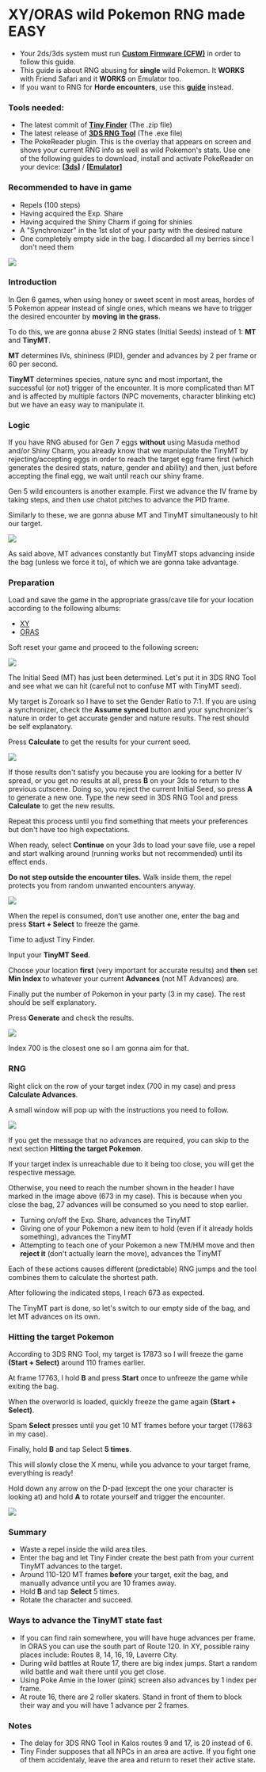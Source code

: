 # XY/ORAS wild Pokemon RNG made EASY

* Your 2ds/3ds system must run **[Custom Firmware (CFW)](https://3ds.hacks.guide/)** in order to follow this guide.
* This guide is about RNG abusing for **single** wild Pokemon. It **WORKS** with Friend Safari and it **WORKS** on Emulator too.
* If you want to RNG for **Horde encounters**, use this **[guide](https://github.com/Bambo-Rambo/RNG-Guides/blob/main/HordeRNG.md)** instead.

### Tools needed:
* The latest commit of **[Tiny Finder](https://ci.appveyor.com/project/Bambo-Rambo/tinyfinder/build/artifacts)** (The .zip file)
* The latest release of **[3DS RNG Tool](https://github.com/wwwwwwzx/3DSRNGTool/releases)** (The .exe file)
* The PokeReader plugin. This is the overlay that appears on screen and shows your current RNG info as well as wild Pokemon's stats.
  Use one of the following guides to download, install and activate PokeReader
   on your device: **[[3ds](https://www.pokemonrng.com/install-pokereader/)]** / **[[Emulator](https://www.pokemonrng.com/install-pokereader-emu/)]**

### Recommended to have in game
* Repels (100 steps)
* Having acquired the Exp. Share
* Having acquired the Shiny Charm if going for shinies
* A "Synchronizer" in the 1st slot of your party with the desired nature
* One completely empty side in the bag. I discarded all my berries since I don't need them

![](https://raw.githubusercontent.com/Bambo-Rambo/RNG-Guides/main/Images/Wild/Wild1.png)

### Introduction

In Gen 6 games, when using honey or sweet scent in most areas, hordes of 5 Pokemon appear instead of single ones,
which means we have to trigger the desired encounter by **moving in the grass**.

To do this, we are gonna abuse 2 RNG states (Initial Seeds) instead of 1: **MT** and **TinyMT**.

**MT** determines IVs, shininess (PID), gender and advances by 2 per frame or 60 per second.

**TinyMT** determines species, nature sync and most important, the successful (or not) trigger of the encounter.
It is more complicated than MT and is affected by multiple factors (NPC movements, character blinking etc) but we have an easy way to manipulate it.

### Logic

If you have RNG abused for Gen 7 eggs **without** using Masuda method and/or Shiny Charm, you already know that we manipulate the TinyMT
by rejecting/accepting eggs in order to reach the target egg frame first (which generates the desired stats, nature, gender and ability) and then, 
just before accepting the final egg, we wait until reach our shiny frame.

Gen 5 wild encounters is another example.
First we advance the IV frame by taking steps, and then use chatot pitches to advance the PID frame.

Similarly to these, we are gonna abuse MT and TinyMT simultaneously to hit our target.

![](https://raw.githubusercontent.com/Bambo-Rambo/RNG-Guides/main/Images/Wild/Wild2.png)

As said above, MT advances constantly but TinyMT stops advancing inside the bag (unless we force it to), of which we are gonna take advantage.

### Preparation

Load and save the game in the appropriate grass/cave tile for your location according to the following albums:

* [XY](https://imgur.com/a/pGk0bhM)
* [ORAS](https://imgur.com/a/B3URhjo)
  
Soft reset your game and proceed to the following screen:

![](https://raw.githubusercontent.com/Bambo-Rambo/RNG-Guides/main/Images/Wild/Wild3.png)

The Initial Seed (MT) has just been determined. 
Let's put it in 3DS RNG Tool and see what we can hit
(careful not to confuse MT with TinyMT seed).

My target is Zoroark so I have to set the Gender Ratio to 7:1.
If you are using a synchronizer, check the **Assume synced** button and your synchronizer's nature in order to get accurate gender and nature results.
The rest should be self explanatory.

Press **Calculate** to get the results for your current seed.

![](https://raw.githubusercontent.com/Bambo-Rambo/RNG-Guides/main/Images/Wild/Wild4.png)

If those results don't satisfy you because you are looking for a better IV spread, 
or you get no results at all, press **B** on your 3ds to return to the previous cutscene.
Doing so, you reject the current Initial Seed, so press **A** to generate a new one.
Type the new seed in 3DS RNG Tool and press **Calculate** to get the new results.

Repeat this process until you find something that meets your preferences but don't have too high expectations.

When ready, select **Continue** on your 3ds to load your save file, use a repel and start walking around (running works but not recommended) until its effect ends.

**Do not step outside the encounter tiles.** 
Walk inside them, the repel protects you from random unwanted encounters anyway.

![](https://raw.githubusercontent.com/Bambo-Rambo/RNG-Guides/main/Images/Wild/Wild5.png)

When the repel is consumed, don't use another one, enter the bag and press **Start + Select** to freeze the game.

Time to adjust Tiny Finder.

Input your **TinyMT Seed**.

Choose your location **first** (very important for accurate results) and **then** set **Min Index** to whatever your current **Advances** (not MT Advances) are.

Finally put the number of Pokemon in your party (3 in my case).
The rest should be self explanatory.

Press **Generate** and check the results.

![](https://raw.githubusercontent.com/Bambo-Rambo/RNG-Guides/main/Images/Wild/Wild6.png)

Index 700 is the closest one so I am gonna aim for that.

### RNG

Right click on the row of your target index (700 in my case) and press **Calculate Advances**.

A small window will pop up with the instructions you need to follow.

![](https://raw.githubusercontent.com/Bambo-Rambo/RNG-Guides/main/Images/Wild/Wild7.png)

If you get the message that no advances are required, you can skip to the next section **Hitting the target Pokemon**.

If your target index is unreachable due to it being too close, you will get the respective message.

Otherwise, you need to reach the number shown in the header I have marked in the image above (673 in my case).
This is because when you close the bag, 27 advances will be consumed so you need to stop earlier.

* Turning on/off the Exp. Share, advances the TinyMT
* Giving one of your Pokemon a new item to hold (even if it already holds something), advances the TinyMT
* Attempting to teach one of your Pokemon a new TM/HM move and then **reject it** (don't actually learn the move), advances the TinyMT

Each of these actions causes different (predictable) RNG jumps and the tool combines them to calculate the shortest path.

After following the indicated steps, I reach 673 as expected.

The TinyMT part is done, so let's switch to our empty side of the bag, and let MT advances on its own.

### Hitting the target Pokemon

According to 3DS RNG Tool, my target is 17873 so I will freeze the game **(Start + Select)** around 110 frames earlier.

At frame 17763, I hold **B** and press **Start** once to unfreeze the game while exiting the bag.

When the overworld is loaded, quickly freeze the game again **(Start + Select)**.

Spam **Select** presses until you get 10 MT frames before your target (17863 in my case).

Finally, hold **B** and tap Select **5 times**.

This will slowly close the X menu, while you advance to your target frame, everything is ready!

Hold down any arrow on the D-pad (except the one your character is looking at) and hold **A** to rotate yourself and trigger the encounter.

![](https://raw.githubusercontent.com/Bambo-Rambo/RNG-Guides/main/Images/Wild/Wild8.gif)

### Summary

* Waste a repel inside the wild area tiles.
* Enter the bag and let Tiny Finder create the best path from your current TinyMT advances to the target.
* Around 110-120 MT frames **before** your target, exit the bag, and manually advance until you are 10 frames away.
* Hold **B** and tap **Select** 5 times.
* Rotate the character and succeed.

### Ways to advance the TinyMT state fast
* If you can find rain somewhere, you will have huge advances per frame. In ORAS you can use the south part of Route 120. In XY, possible rainy places include: Routes 8, 14, 16, 19, Laverre City. 
* During wild battles at Route 17, there are big index jumps. Start a random wild battle and wait there until you get close. 
* Using Poke Amie in the lower (pink) screen also advances by 1 index per frame.
* At route 16, there are 2 roller skaters. Stand in front of them to block their way and you will have 1 advance per 2 frames.

### Notes
* The delay for 3DS RNG Tool in Kalos routes 9 and 17, is 20 instead of 6.
* Tiny Finder supposes that all NPCs in an area are active. 
If you fight one of them accidentaly, leave the area and return to reset their active state.
